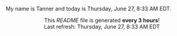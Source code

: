 My name is Tanner and today is Thursday, June 27, 8:33 AM EDT.

<p align="center">This <i>README</i> file is generated <b>every 3 hours</b>!</br>Last refresh: Thursday, June 27, 8:33 AM EDT<br /></p>
